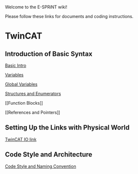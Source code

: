 Welcome to the E-SPRiNT wiki!

Please follow these links for documents and coding instructions.

# TwinCAT
## Introduction of Basic Syntax
[Basic Intro](documentation/twincat_basic_intro.md)

[Variables](documentation/twincat_variables.md)

[Global Variables](documentation/twincat_global_variables.md)

[Structures and Enumerators](documentation/twincat_structures_and_enumerators.md)

[[Function Blocks]]

[[References and Pointers]]

## Setting Up the Links with Physical World
[TwinCAT IO link](documentation/twincat_global_variables.md#twincat-io-link)
## Code Style and Architecture
[Code Style and Naming Convention](documentation/code_style_and_naming_convention.md)